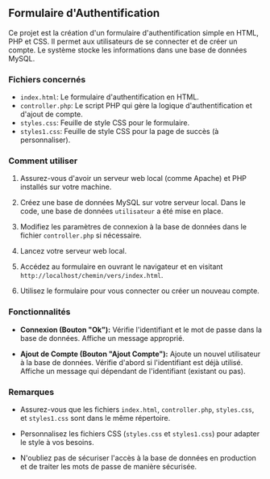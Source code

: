 ## Formulaire d'Authentification

Ce projet est la création d'un formulaire d'authentification simple en HTML, PHP et CSS. Il permet aux utilisateurs de se connecter et de créer un compte. Le système stocke les informations dans une base de données MySQL.

### Fichiers concernés

- `index.html`: Le formulaire d'authentification en HTML.
- `controller.php`: Le script PHP qui gère la logique d'authentification et d'ajout de compte.
- `styles.css`: Feuille de style CSS pour le formulaire.
- `styles1.css`: Feuille de style CSS pour la page de succès (à personnaliser).

### Comment utiliser

1. Assurez-vous d'avoir un serveur web local (comme Apache) et PHP installés sur votre machine.

2. Créez une base de données MySQL sur votre serveur local. Dans le code, une base de données `utilisateur` a été mise en place.

3. Modifiez les paramètres de connexion à la base de données dans le fichier `controller.php` si nécessaire.

4. Lancez votre serveur web local.

5. Accédez au formulaire en ouvrant le navigateur et en visitant `http://localhost/chemin/vers/index.html`.

6. Utilisez le formulaire pour vous connecter ou créer un nouveau compte.

### Fonctionnalités

- **Connexion (Bouton "Ok"):** Vérifie l'identifiant et le mot de passe dans la base de données. Affiche un message approprié.

- **Ajout de Compte (Bouton "Ajout Compte"):** Ajoute un nouvel utilisateur à la base de données. Vérifie d'abord si l'identifiant est déjà utilisé. Affiche un message qui dépendant de l'identifiant (existant ou pas).

### Remarques

- Assurez-vous que les fichiers `index.html`, `controller.php`, `styles.css`, et `styles1.css` sont dans le même répertoire.

- Personnalisez les fichiers CSS (`styles.css` et `styles1.css`) pour adapter le style à vos besoins.

- N'oubliez pas de sécuriser l'accès à la base de données en production et de traiter les mots de passe de manière sécurisée.
